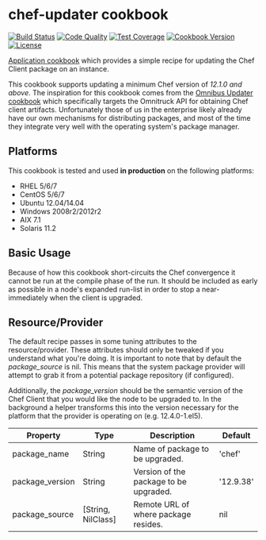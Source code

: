 # chef-updater cookbook
[![Build Status](https://img.shields.io/travis/johnbellone/chef-updater-cookbook.svg)](https://travis-ci.org/johnbellone/chef-updater-cookbook)
[![Code Quality](https://img.shields.io/codeclimate/github/johnbellone/chef-updater-cookbook.svg)](https://codeclimate.com/github/johnbellone/chef-updater-cookbook)
[![Test Coverage](https://codeclimate.com/github/johnbellone/chef-updater-cookbook/badges/coverage.svg)](https://codeclimate.com/github/johnbellone/chef-updater-cookbook/coverage)
[![Cookbook Version](https://img.shields.io/cookbook/v/chef-updater.svg)](https://supermarket.chef.io/cookbooks/chef-updater)
[![License](https://img.shields.io/badge/license-Apache_2-blue.svg)](https://www.apache.org/licenses/LICENSE-2.0)

[Application cookbook][0] which provides a simple recipe for updating
the Chef Client package on an instance.

This cookbook supports updating a minimum Chef version of _12.1.0 and
above_. The inspiration for this cookbook comes from the
[Omnibus Updater cookbook][1] which specifically targets the Omnitruck
API for obtaining Chef client artifacts. Unfortunately those of us in
the enterprise likely already have our own mechanisms for distributing
packages, and most of the time they integrate very well with the
operating system's package manager.

## Platforms
This cookbook is tested and used **in production** on the following
platforms:

- RHEL 5/6/7
- CentOS 5/6/7
- Ubuntu 12.04/14.04
- Windows 2008r2/2012r2
- AIX 7.1
- Solaris 11.2

## Basic Usage
Because of how this cookbook short-circuits the Chef convergence it
cannot be run at the compile phase of the run. It should be included
as early as possible in a node's expanded run-list in order to stop a
near-immediately when the client is upgraded.

## Resource/Provider
The default recipe passes in some tuning attributes to the
resource/provider. These attributes should only be tweaked if you
understand what you're doing. It is important to note that by default
the _package_source_ is nil. This means that the system package
provider will attempt to grab it from a potential package repository
(if configured).

Additionally, the _package_version_ should be the semantic version of the
Chef Client that you would like the node to be upgraded to. In the background
a helper transforms this into the version necessary for the platform that
the provider is operating on (e.g. 12.4.0-1.el5).

| Property | Type | Description | Default |
| -------- | ---- | ----------- | ------- |
| package_name | String | Name of package to be upgraded. | 'chef' |
| package_version | String | Version of the package to be upgraded. | '12.9.38' |
| package_source | [String, NilClass] | Remote URL of where package resides. | nil |

[0]: http://blog.vialstudios.com/the-environment-cookbook-pattern/#theapplicationcookbook
[1]: https://github.com/hw-cookbooks/omnibus_updater
